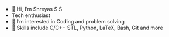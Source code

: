 - 👋 Hi, I’m Shreyas S S
- Tech enthusiast
- 👀 I’m interested in Coding and problem solving
- 🌱 Skills include C/C++ STL, Python, LaTeX, Bash, Git and more

<!---
5hrey45/5hrey45 is a ✨ special ✨ repository because its `README.md` (this file) appears on your GitHub profile.
You can click the Preview link to take a look at your changes.
--->
